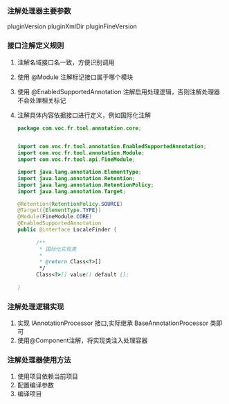 
### 注解处理器主要参数
pluginVersion
pluginXmlDir
pluginFineVersion


### 接口注解定义规则

1. 注解名域接口名一致，方便识别调用
2. 使用 @Module 注解标记接口属于哪个模块
3. 使用 @EnabledSupportedAnnotation 注解启用处理逻辑，否则注解处理器不会处理相关标记
4. 注解具体内容依据接口进行定义，例如国际化注解

    ```java
    package com.voc.fr.tool.annotation.core;
    
    
    import com.voc.fr.tool.annotation.EnabledSupportedAnnotation;
    import com.voc.fr.tool.annotation.Module;
    import com.voc.fr.tool.api.FineModule;
    
    import java.lang.annotation.ElementType;
    import java.lang.annotation.Retention;
    import java.lang.annotation.RetentionPolicy;
    import java.lang.annotation.Target;
    
    @Retention(RetentionPolicy.SOURCE)
    @Target({ElementType.TYPE})
    @Module(FineModule.CORE)
    @EnabledSupportedAnnotation
    public @interface LocaleFinder {
      
          /**
           * 国际化实现类
           *
           * @return Class<?>[]
           */
          Class<?>[] value() default {};
      
    }
    ```
      
      
### 注解处理逻辑实现

1. 实现 IAnnotationProcessor 接口,实际继承 BaseAnnotationProcessor 类即可
2. 使用@Component注解，将实现类注入处理容器

### 注解处理器使用方法
1. 使用项目依赖当前项目
2. 配置编译参数
3. 编译项目